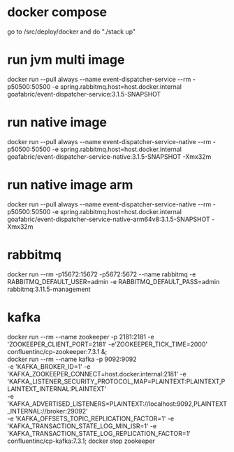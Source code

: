 # docker compose
go to /src/deploy/docker and do "./stack up"

# run jvm multi image
docker run --pull always --name event-dispatcher-service --rm -p50500:50500 -e spring.rabbitmq.host=host.docker.internal goafabric/event-dispatcher-service:3.1.5-SNAPSHOT

# run native image
docker run --pull always --name event-dispatcher-service-native --rm -p50500:50500 -e spring.rabbitmq.host=host.docker.internal goafabric/event-dispatcher-service-native:3.1.5-SNAPSHOT -Xmx32m

# run native image arm
docker run --pull always --name event-dispatcher-service-native --rm -p50500:50500 -e spring.rabbitmq.host=host.docker.internal goafabric/event-dispatcher-service-native-arm64v8:3.1.5-SNAPSHOT -Xmx32m
                                              
# rabbitmq
docker run --rm -p15672:15672 -p5672:5672 --name rabbitmq -e RABBITMQ_DEFAULT_USER=admin -e RABBITMQ_DEFAULT_PASS=admin rabbitmq:3.11.5-management

# kafka
docker run --rm --name zookeeper -p 2181:2181 -e 'ZOOKEEPER_CLIENT_PORT=2181' -e'ZOOKEEPER_TICK_TIME=2000' confluentinc/cp-zookeeper:7.3.1 &;\
docker run --rm --name kafka -p 9092:9092 \
-e 'KAFKA_BROKER_ID=1'  -e 'KAFKA_ZOOKEEPER_CONNECT=host.docker.internal:2181' -e 'KAFKA_LISTENER_SECURITY_PROTOCOL_MAP=PLAINTEXT:PLAINTEXT,PLAINTEXT_INTERNAL:PLAINTEXT' \
-e 'KAFKA_ADVERTISED_LISTENERS=PLAINTEXT://localhost:9092,PLAINTEXT_INTERNAL://broker:29092' \
-e 'KAFKA_OFFSETS_TOPIC_REPLICATION_FACTOR=1' -e 'KAFKA_TRANSACTION_STATE_LOG_MIN_ISR=1' -e 'KAFKA_TRANSACTION_STATE_LOG_REPLICATION_FACTOR=1' \
confluentinc/cp-kafka:7.3.1; docker stop zookeeper
